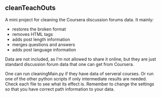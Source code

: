 ## cleanTeachOuts
A mini project for cleaning the Coursera discussion forums data. It mainly:
* restores the broken format
* removes HTML tags
* adds post length information
* merges questions and answers
* adds post language information

Data are not included, as I'm not allowed to share it online, but they are just standard discussion forum data that one can get from Coursera.

One can run cleaningMain.py if they have data of serveral courses. Or run one of the other python scripts if only intermediate results are needed. Check each file to see what its effect is. Remember to change the settings so that you have correct path information to your data.